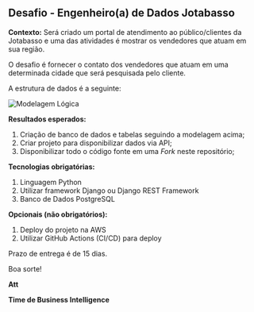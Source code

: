 ## Desafio - Engenheiro(a) de Dados Jotabasso
**Contexto:**
Será criado um portal de atendimento ao público/clientes da Jotabasso e uma das atividades é mostrar os vendedores que atuam em sua região.

O desafio é fornecer o contato dos vendedores que atuam em uma determinada cidade que será pesquisada pelo cliente.

A estrutura de dados é a seguinte:

![Modelagem Lógica](https://i.imgur.com/Dl7lmTF.png)

**Resultados esperados:**

 1. Criação de banco de dados e tabelas seguindo a modelagem acima;
 2. Criar projeto para disponibilizar dados via API;
 3. Disponibilizar todo o código fonte em uma *Fork* neste repositório;

**Tecnologias obrigatórias:**

 1. Linguagem Python
 2. Utilizar framework Django ou Django REST Framework
 3. Banco de Dados PostgreSQL

**Opcionais (não obrigatórios):**

 1. Deploy do projeto na AWS
 2. Utilizar GitHub Actions (CI/CD) para deploy

Prazo de entrega é de 15 dias.

Boa sorte!

**Att**

**Time de Business Intelligence**